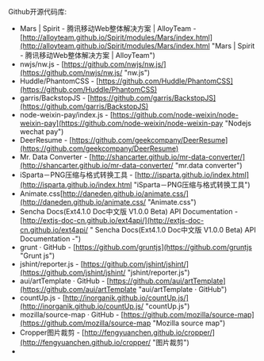 Github开源代码库:

* Mars \| Spirit - 腾讯移动Web整体解决方案 \| AlloyTeam - [http://alloyteam.github.io/Spirit/modules/Mars/index.html](http://alloyteam.github.io/Spirit/modules/Mars/index.html "Mars \| Spirit - 腾讯移动Web整体解决方案 \| AlloyTeam")
* nwjs/nw.js - [https://github.com/nwjs/nw.js/](https://github.com/nwjs/nw.js/ "nw.js")
* Huddle/PhantomCSS - [https://github.com/Huddle/PhantomCSS](https://github.com/Huddle/PhantomCSS)
* garris/BackstopJS - [https://github.com/garris/BackstopJS](https://github.com/garris/BackstopJS)
* node-weixin-pay/index.js - [https://github.com/node-weixin/node-weixin-pay](https://github.com/node-weixin/node-weixin-pay "Nodejs wechat pay")
* DeerResume - [https://github.com/geekcompany/DeerResume](https://github.com/geekcompany/DeerResume)
* Mr. Data Converter - [http://shancarter.github.io/mr-data-converter/](http://shancarter.github.io/mr-data-converter/ "mr.data converter")
* iSparta－PNG压缩与格式转换工具 - [http://isparta.github.io/index.html](http://isparta.github.io/index.html "iSparta－PNG压缩与格式转换工具")
* Animate.css[http://daneden.github.io/animate.css/](http://daneden.github.io/animate.css/ "Animate.css")
*  Sencha Docs\(Ext4.1.0 Doc中文版 V1.0.0 Beta\) API Documentation - [http://extjs-doc-cn.github.io/ext4api/](http://extjs-doc-cn.github.io/ext4api/ " Sencha Docs\(Ext4.1.0 Doc中文版 V1.0.0 Beta\) API Documentation -")
* grunt · GitHub - [https://github.com/gruntjs](https://github.com/gruntjs "Grunt js")
* jshint/reporter.js - [https://github.com/jshint/jshint/](https://github.com/jshint/jshint/ "jshint/reporter.js")
* aui/artTemplate · GitHub - [https://github.com/aui/artTemplate](https://github.com/aui/artTemplate "aui/artTemplate · GitHub")
* countUp.js - [http://inorganik.github.io/countUp.js/](http://inorganik.github.io/countUp.js/ "countUp.js")
* mozilla/source-map · GitHub - [https://github.com/mozilla/source-map](https://github.com/mozilla/source-map "Mozilla source map")
* Cropper图片裁剪 - [http://fengyuanchen.github.io/cropper/](http://fengyuanchen.github.io/cropper/ "图片裁剪")
* 


